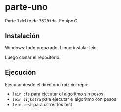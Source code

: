 # parte-uno

Parte 1 del tp de 7529 tda. Equipo Q.

## Instalación
Windows: todo preparado.
Linux: instalar lein.

Luego clonar el repositorio.

## Ejecución

Ejecutar desde el directorio raíz del repo:
- `lein bfs` para ejecutar el algoritmo sin pesos
- `lein dijkstra` para ejecutar el algoritmo con pesos
- `lein test` para correr los test